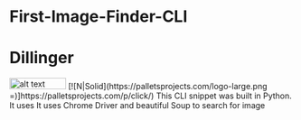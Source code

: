 # First-Image-Finder-CLI
# Dillinger
<img src="https://palletsprojects.com/logo-large.png" alt="alt text" width="100" height="20">
[![N|Solid](https://palletsprojects.com/logo-large.png =)]https://palletsprojects.com/p/click/)
This CLI snippet was built in Python. 
It uses 
It uses Chrome Driver and beautiful Soup to search for image
